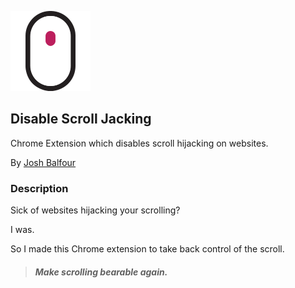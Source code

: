 ![Logo](extension/icons/icon128.png)

## Disable Scroll Jacking


Chrome Extension which disables scroll hijacking on websites.

By [Josh Balfour](https://twitter.com/joshbal4)


### Description

Sick of websites hijacking your scrolling? 

I was. 

So I made this Chrome extension to take back control of the scroll.


> ##### Make scrolling bearable again.
